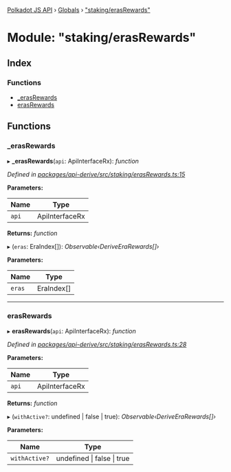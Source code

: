 [Polkadot JS API](../README.md) › [Globals](../globals.md) › ["staking/erasRewards"](_staking_erasrewards_.md)

# Module: "staking/erasRewards"

## Index

### Functions

* [_erasRewards](_staking_erasrewards_.md#_erasrewards)
* [erasRewards](_staking_erasrewards_.md#erasrewards)

## Functions

###  _erasRewards

▸ **_erasRewards**(`api`: ApiInterfaceRx): *function*

*Defined in [packages/api-derive/src/staking/erasRewards.ts:15](https://github.com/polkadot-js/api/blob/f825c7f187/packages/api-derive/src/staking/erasRewards.ts#L15)*

**Parameters:**

Name | Type |
------ | ------ |
`api` | ApiInterfaceRx |

**Returns:** *function*

▸ (`eras`: EraIndex[]): *Observable‹DeriveEraRewards[]›*

**Parameters:**

Name | Type |
------ | ------ |
`eras` | EraIndex[] |

___

###  erasRewards

▸ **erasRewards**(`api`: ApiInterfaceRx): *function*

*Defined in [packages/api-derive/src/staking/erasRewards.ts:28](https://github.com/polkadot-js/api/blob/f825c7f187/packages/api-derive/src/staking/erasRewards.ts#L28)*

**Parameters:**

Name | Type |
------ | ------ |
`api` | ApiInterfaceRx |

**Returns:** *function*

▸ (`withActive?`: undefined | false | true): *Observable‹DeriveEraRewards[]›*

**Parameters:**

Name | Type |
------ | ------ |
`withActive?` | undefined &#124; false &#124; true |
